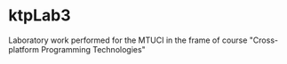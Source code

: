 # ktpLab3
Laboratory work performed for the MTUCI in the frame of course "Cross-platform Programming Technologies"
